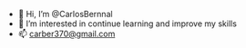 - 👋 Hi, I’m @CarlosBernnal
- 👀 I’m interested in continue learning and improve my skills
- 📫 carber370@gmail.com

